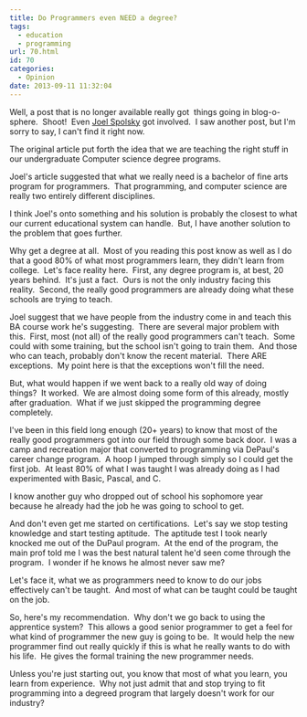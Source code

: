 ```yaml
---
title: Do Programmers even NEED a degree?
tags:
  - education
  - programming
url: 70.html
id: 70
categories:
  - Opinion
date: 2013-09-11 11:32:04
---
```


Well, a post that is no longer available really got  things going in blog-o-sphere.  Shoot!  Even [Joel Spolsky](//www.joelonsoftware.com/items/2008/01/08.html) got involved.  I saw another post, but I'm sorry to say, I can't find it right now.

The original article put forth the idea that we are teaching the right stuff in our undergraduate Computer science degree programs.

<!-- more -->

Joel's article suggested that what we really need is a bachelor of fine arts program for programmers.  That programming, and computer science are really two entirely different disciplines.

I think Joel's onto something and his solution is probably the closest to what our current educational system can handle.  But, I have another solution to the problem that goes further.

Why get a degree at all.  Most of you reading this post know as well as I do that a good 80% of what most programmers learn, they didn't learn from college.  Let's face reality here.  First, any degree program is, at best, 20 years behind.  It's just a fact.  Ours is not the only industry facing this reality.  Second, the really good programmers are already doing what these schools are trying to teach.

Joel suggest that we have people from the industry come in and teach this BA course work he's suggesting.  There are several major problem with this.  First, most (not all) of the really good programmers can't teach.  Some could with some training, but the school isn't going to train them.  And those who can teach, probably don't know the recent material.  There ARE exceptions.  My point here is that the exceptions won't fill the need.

But, what would happen if we went back to a really old way of doing things?  It worked.  We are almost doing some form of this already, mostly after graduation.  What if we just skipped the programming degree completely.

I've been in this field long enough (20+ years) to know that most of the really good programmers got into our field through some back door.  I was a camp and recreation major that converted to programming via DePaul's career change program.  A hoop I jumped through simply so I could get the first job.  At least 80% of what I was taught I was already doing as I had experimented with Basic, Pascal, and C.

I know another guy who dropped out of school his sophomore year because he already had the job he was going to school to get.

And don't even get me started on certifications.  Let's say we stop testing knowledge and start testing aptitude.  The aptitude test I took nearly knocked me out of the DuPaul program.  At the end of the program, the main prof told me I was the best natural talent he'd seen come through the program.  I wonder if he knows he almost never saw me?

Let's face it, what we as programmers need to know to do our jobs effectively can't be taught.  And most of what can be taught could be taught on the job.

So, here's my recommendation.  Why don't we go back to using the apprentice system?  This allows a good senior programmer to get a feel for what kind of programmer the new guy is going to be.  It would help the new programmer find out really quickly if this is what he really wants to do with his life.  He gives the formal training the new programmer needs.

Unless you're just starting out, you know that most of what you learn, you learn from experience.  Why not just admit that and stop trying to fit programming into a degreed program that largely doesn't work for our industry?
